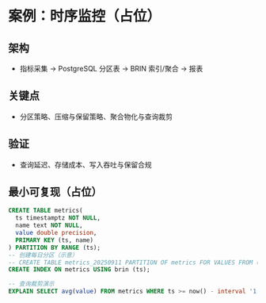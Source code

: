 # 案例：时序监控（占位）

## 架构

- 指标采集 → PostgreSQL 分区表 → BRIN 索引/聚合 → 报表

## 关键点

- 分区策略、压缩与保留策略、聚合物化与查询裁剪

## 验证

- 查询延迟、存储成本、写入吞吐与保留合规

## 最小可复现（占位）

```sql
CREATE TABLE metrics(
  ts timestamptz NOT NULL,
  name text NOT NULL,
  value double precision,
  PRIMARY KEY (ts, name)
) PARTITION BY RANGE (ts);
-- 创建每日分区（示意）
-- CREATE TABLE metrics_20250911 PARTITION OF metrics FOR VALUES FROM ('2025-09-11') TO ('2025-09-12');
CREATE INDEX ON metrics USING brin (ts);

-- 查询裁剪演示
EXPLAIN SELECT avg(value) FROM metrics WHERE ts >= now() - interval '1 day' AND name = 'cpu';
```
